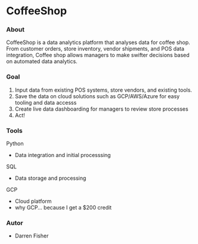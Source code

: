 # CoffeeShop

### About
CoffeeShop is a data analytics platform that analyses data for coffee shop.
From customer orders, store inventory, vendor shipments, and POS data integration, Coffee shop allows managers to make swifter decisions based on automated data analytics.

### Goal 

1. Input data from existing POS systems, store vendors, and existing tools.
2. Save the data on cloud solutions such as GCP/AWS/Azure for easy tooling and data accesss
3. Create live data dashboarding for managers to review store processes
4. Act!


### Tools

Python 
- Data integration and initial processsing

SQL
- Data storage and processing

GCP
- Cloud platform
- why GCP... because I get a $200 credit 


### Autor
- Darren Fisher
